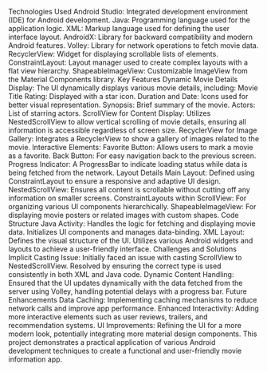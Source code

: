 Technologies Used
Android Studio: Integrated development environment (IDE) for Android development.
Java: Programming language used for the application logic.
XML: Markup language used for defining the user interface layout.
AndroidX: Library for backward compatibility and modern Android features.
Volley: Library for network operations to fetch movie data.
RecyclerView: Widget for displaying scrollable lists of elements.
ConstraintLayout: Layout manager used to create complex layouts with a flat view hierarchy.
ShapeableImageView: Customizable ImageView from the Material Components library.
Key Features
Dynamic Movie Details Display: The UI dynamically displays various movie details, including:
Movie Title
Rating: Displayed with a star icon.
Duration and Date: Icons used for better visual representation.
Synopsis: Brief summary of the movie.
Actors: List of starring actors.
ScrollView for Content Display: Utilizes NestedScrollView to allow vertical scrolling of movie details, ensuring all information is accessible regardless of screen size.
RecyclerView for Image Gallery: Integrates a RecyclerView to show a gallery of images related to the movie.
Interactive Elements:
Favorite Button: Allows users to mark a movie as a favorite.
Back Button: For easy navigation back to the previous screen.
Progress Indicator: A ProgressBar to indicate loading status while data is being fetched from the network.
Layout Details
Main Layout: Defined using ConstraintLayout to ensure a responsive and adaptive UI design.
NestedScrollView: Ensures all content is scrollable without cutting off any information on smaller screens.
ConstraintLayouts within ScrollView: For organizing various UI components hierarchically.
ShapeableImageView: For displaying movie posters or related images with custom shapes.
Code Structure
Java Activity: Handles the logic for fetching and displaying movie data. Initializes UI components and manages data-binding.
XML Layout: Defines the visual structure of the UI. Utilizes various Android widgets and layouts to achieve a user-friendly interface.
Challenges and Solutions
Implicit Casting Issue: Initially faced an issue with casting ScrollView to NestedScrollView. Resolved by ensuring the correct type is used consistently in both XML and Java code.
Dynamic Content Handling: Ensured that the UI updates dynamically with the data fetched from the server using Volley, handling potential delays with a progress bar.
Future Enhancements
Data Caching: Implementing caching mechanisms to reduce network calls and improve app performance.
Enhanced Interactivity: Adding more interactive elements such as user reviews, trailers, and recommendation systems.
UI Improvements: Refining the UI for a more modern look, potentially integrating more material design components.
This project demonstrates a practical application of various Android development techniques to create a functional and user-friendly movie information app.
